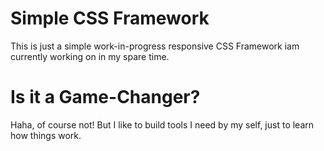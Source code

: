 # Simple CSS Framework
This is just a simple work-in-progress responsive CSS Framework iam currently working on in my spare time.

# Is it a Game-Changer?
Haha, of course not! But I like to build tools I need by my self, just to learn how things work.
